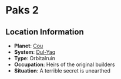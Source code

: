 # Paks 2

## Location Information
- **Planet**: [Cou](../planet--cou.md)
- **System**: [Dul-Yaq](../../../system--dul-yaq.md)
- **Type**: Orbitalruin
- **Occupation**: Heirs of the original builders
- **Situation**: A terrible secret is unearthed